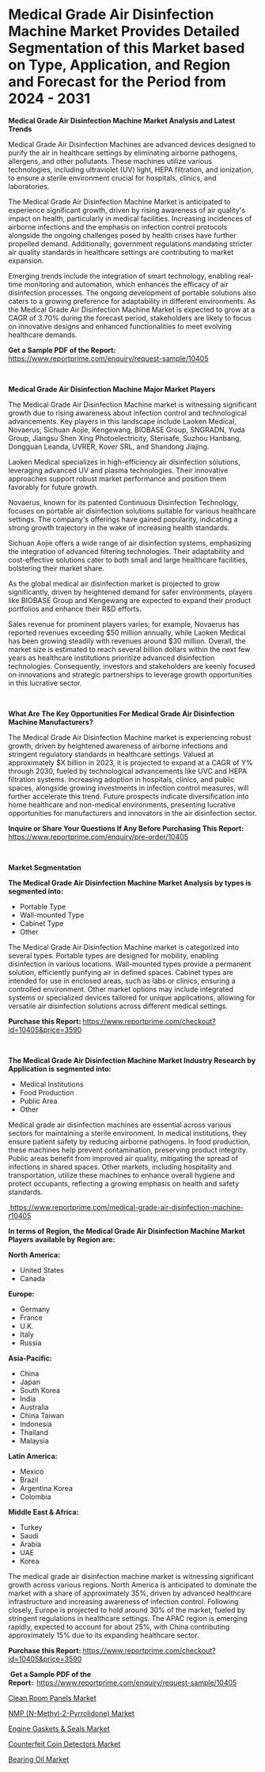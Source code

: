 <p><h1>Medical Grade Air Disinfection Machine Market Provides Detailed Segmentation of this Market based on Type, Application, and Region and Forecast for the Period from 2024 - 2031</h1></p><p><strong>Medical Grade Air Disinfection Machine Market Analysis and Latest Trends</strong></p>
<p><p>Medical Grade Air Disinfection Machines are advanced devices designed to purify the air in healthcare settings by eliminating airborne pathogens, allergens, and other pollutants. These machines utilize various technologies, including ultraviolet (UV) light, HEPA filtration, and ionization, to ensure a sterile environment crucial for hospitals, clinics, and laboratories.</p><p>The Medical Grade Air Disinfection Machine Market is anticipated to experience significant growth, driven by rising awareness of air quality's impact on health, particularly in medical facilities. Increasing incidences of airborne infections and the emphasis on infection control protocols alongside the ongoing challenges posed by health crises have further propelled demand. Additionally, government regulations mandating stricter air quality standards in healthcare settings are contributing to market expansion.</p><p>Emerging trends include the integration of smart technology, enabling real-time monitoring and automation, which enhances the efficacy of air disinfection processes. The ongoing development of portable solutions also caters to a growing preference for adaptability in different environments. As the Medical Grade Air Disinfection Machine Market is expected to grow at a CAGR of 3.70% during the forecast period, stakeholders are likely to focus on innovative designs and enhanced functionalities to meet evolving healthcare demands.</p></p>
<p><strong>Get a Sample PDF of the Report:&nbsp;</strong> <a href="https://www.reportprime.com/enquiry/request-sample/10405">https://www.reportprime.com/enquiry/request-sample/10405</a></p>
<p>&nbsp;</p>
<p><strong>Medical Grade Air Disinfection Machine Major Market Players</strong></p>
<p><p>The Medical Grade Air Disinfection Machine market is witnessing significant growth due to rising awareness about infection control and technological advancements. Key players in this landscape include Laoken Medical, Novaerus, Sichuan Aojie, Kengewang, BIOBASE Group, SNGRADN, Yuda Group, Jiangsu Shen Xing Photoelectricity, Sterisafe, Suzhou Hanbang, Dongguan Leanda, UVRER, Kover SRL, and Shandong Jiajing.</p><p>Laoken Medical specializes in high-efficiency air disinfection solutions, leveraging advanced UV and plasma technologies. Their innovative approaches support robust market performance and position them favorably for future growth.</p><p>Novaerus, known for its patented Continuous Disinfection Technology, focuses on portable air disinfection solutions suitable for various healthcare settings. The company's offerings have gained popularity, indicating a strong growth trajectory in the wake of increasing health standards.</p><p>Sichuan Aojie offers a wide range of air disinfection systems, emphasizing the integration of advanced filtering technologies. Their adaptability and cost-effective solutions cater to both small and large healthcare facilities, bolstering their market share.</p><p>As the global medical air disinfection market is projected to grow significantly, driven by heightened demand for safer environments, players like BIOBASE Group and Kengewang are expected to expand their product portfolios and enhance their R&D efforts.</p><p>Sales revenue for prominent players varies; for example, Novaerus has reported revenues exceeding $50 million annually, while Laoken Medical has been growing steadily with revenues around $30 million. Overall, the market size is estimated to reach several billion dollars within the next few years as healthcare institutions prioritize advanced disinfection technologies. Consequently, investors and stakeholders are keenly focused on innovations and strategic partnerships to leverage growth opportunities in this lucrative sector.</p></p>
<p>&nbsp;</p>
<p><strong>What Are The Key Opportunities For Medical Grade Air Disinfection Machine Manufacturers?</strong></p>
<p><p>The Medical Grade Air Disinfection Machine market is experiencing robust growth, driven by heightened awareness of airborne infections and stringent regulatory standards in healthcare settings. Valued at approximately $X billion in 2023, it is projected to expand at a CAGR of Y% through 2030, fueled by technological advancements like UVC and HEPA filtration systems. Increasing adoption in hospitals, clinics, and public spaces, alongside growing investments in infection control measures, will further accelerate this trend. Future prospects indicate diversification into home healthcare and non-medical environments, presenting lucrative opportunities for manufacturers and innovators in the air disinfection sector.</p></p>
<p><strong>Inquire or Share Your Questions If Any Before Purchasing This Report:</strong> <a href="https://www.reportprime.com/enquiry/pre-order/10405">https://www.reportprime.com/enquiry/pre-order/10405</a></p>
<p>&nbsp;</p>
<p><strong>Market Segmentation</strong></p>
<p><strong>The Medical Grade Air Disinfection Machine Market Analysis by types is segmented into:</strong></p>
<p><ul><li>Portable Type</li><li>Wall-mounted Type</li><li>Cabinet Type</li><li>Other</li></ul></p>
<p><p>The Medical Grade Air Disinfection Machine market is categorized into several types. Portable types are designed for mobility, enabling disinfection in various locations. Wall-mounted types provide a permanent solution, efficiently purifying air in defined spaces. Cabinet types are intended for use in enclosed areas, such as labs or clinics, ensuring a controlled environment. Other market options may include integrated systems or specialized devices tailored for unique applications, allowing for versatile air disinfection solutions across different medical settings.</p></p>
<p><strong>Purchase this Report:&nbsp;</strong><a href="https://www.reportprime.com/checkout?id=10405&price=3590">https://www.reportprime.com/checkout?id=10405&price=3590</a></p>
<p>&nbsp;</p>
<p><strong>The Medical Grade Air Disinfection Machine Market Industry Research by Application is segmented into:</strong></p>
<p><ul><li>Medical Institutions</li><li>Food Production</li><li>Public Area</li><li>Other</li></ul></p>
<p><p>Medical grade air disinfection machines are essential across various sectors for maintaining a sterile environment. In medical institutions, they ensure patient safety by reducing airborne pathogens. In food production, these machines help prevent contamination, preserving product integrity. Public areas benefit from improved air quality, mitigating the spread of infections in shared spaces. Other markets, including hospitality and transportation, utilize these machines to enhance overall hygiene and protect occupants, reflecting a growing emphasis on health and safety standards.</p></p>
<p><a href="https://www.reportprime.com/medical-grade-air-disinfection-machine-r10405">&nbsp;https://www.reportprime.com/medical-grade-air-disinfection-machine-r10405</a></p>
<p><strong>In terms of Region, the Medical Grade Air Disinfection Machine Market Players available by Region are:</strong></p>
<p>
    <p> <strong> North America: </strong>
        <ul>
            <li>United States</li>
            <li>Canada</li>
        </ul>
        </p> 
    <p> <strong> Europe: </strong>
        <ul>
            <li>Germany</li>
            <li>France</li>
            <li>U.K.</li>
            <li>Italy</li>
            <li>Russia</li>
        </ul>
        </p> 
    <p> <strong> Asia-Pacific: </strong>
        <ul>
            <li>China</li>
            <li>Japan</li>
            <li>South Korea</li>
            <li>India</li>
            <li>Australia</li>
            <li>China Taiwan</li>
            <li>Indonesia</li>
            <li>Thailand</li>
            <li>Malaysia</li>
        </ul>
        </p> 
    <p> <strong> Latin America: </strong>
        <ul>
            <li>Mexico</li>
            <li>Brazil</li>
            <li>Argentina Korea</li>
            <li>Colombia</li>
        </ul>
        </p> 
    <p> <strong> Middle East & Africa: </strong>
        <ul>
            <li>Turkey</li>
            <li>Saudi</li>
            <li>Arabia</li>
            <li>UAE</li>
            <li>Korea</li>
        </ul>
    </p>
    </p>
<p><p>The medical grade air disinfection machine market is witnessing significant growth across various regions. North America is anticipated to dominate the market with a share of approximately 35%, driven by advanced healthcare infrastructure and increasing awareness of infection control. Following closely, Europe is projected to hold around 30% of the market, fueled by stringent regulations in healthcare settings. The APAC region is emerging rapidly, expected to account for about 25%, with China contributing approximately 15% due to its expanding healthcare sector.</p></p>
<p><strong>Purchase this Report: </strong><a href="https://www.reportprime.com/checkout?id=10405&price=3590">https://www.reportprime.com/checkout?id=10405&price=3590</a></p>
<p>&nbsp;<strong>Get a Sample PDF of the Report:&nbsp;&nbsp;</strong><a href="https://www.reportprime.com/enquiry/request-sample/10405">https://www.reportprime.com/enquiry/request-sample/10405</a></p>
<p><strong></strong></p>
<p><p><a href="https://www.linkedin.com/pulse/insights-clean-room-panels-market-share-competitive-landscape-1eusf?trackingId=tBqyZvmWS%2B2IdihM%2B0q%2B3A%3D%3D">Clean Room Panels Market</a></p><p><a href="https://issuu.com/reportprime-2/docs/nmp-n-methyl-2-pyrrolidone-market-s_a7f93451090575">NMP (N-Methyl-2-Pyrrolidone) Market</a></p><p><a href="https://medium.com/@abigailakonb356/the-market-for-engine-gaskets-seals-market-is-examined-in-this-report-along-with-the-factors-9e92ccf8eb00">Engine Gaskets & Seals Market</a></p><p><a href="https://medium.com/@abigailakonb356/the-counterfeit-coin-detectors-market-has-grown-significantly-as-a-result-of-several-important-a725e83e9058">Counterfeit Coin Detectors Market</a></p><p><a href="https://www.linkedin.com/pulse/global-bearing-oil-market-focus-application-end-use-industry-jajbc?trackingId=z9IGTocyQ8CFj2DkzqEFdQ%3D%3D">Bearing Oil Market</a></p></p>